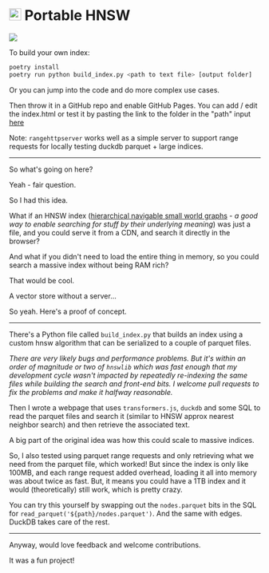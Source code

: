 <h1><img src="https://github.com/jasonjmcghee/portable-hnsw/assets/1522149/8fab793b-e0a2-4fc9-b813-952c95822705" height="24"> Portable HNSW </h1>

<a href="https://www.loom.com/share/a5cb417115684a3e82a5fd3f20266489"><img style="max-width:300px;" src="https://cdn.loom.com/sessions/thumbnails/a5cb417115684a3e82a5fd3f20266489-with-play.gif"></a>

To build your own index:

```bash
poetry install
poetry run python build_index.py <path to text file> [output folder]
```

Or you can jump into the code and do more complex use cases.

Then throw it in a GitHub repo and enable GitHub Pages. You can add / edit the index.html or test it by pasting the link to the folder in the "path" input [here](https://jasonjmcghee.github.io/portable-hnsw/)

Note: `rangehttpserver` works well as a simple server to support range requests for locally testing duckdb parquet + large indices.

---------------

So what's going on here?

Yeah - fair question.

So I had this idea. 

What if an HNSW index ([hierarchical navigable small world graphs](https://arxiv.org/abs/1603.09320) - _a good way to enable searching for stuff by their underlying meaning_) was just a file, and you could serve it from a CDN, and search it directly in the browser?

And what if you didn't need to load the entire thing in memory, so you could search a massive index
without being RAM rich?

That would be cool.

A vector store without a server...

So yeah. Here's a proof of concept.

---

There's a Python file called `build_index.py` that builds an index using a custom hnsw algorithm that 
can be serialized to a couple of parquet files.

_There are very likely bugs and performance problems. But it's within an order of magnitude or two
of `hnswlib` which was fast enough that my development cycle wasn't impacted by repeatedly re-indexing
the same files while building the search and front-end bits. I welcome pull requests to fix the problems
and make it halfway reasonable._

Then I wrote a webpage that uses `transformers.js`, `duckdb` and some SQL to read the parquet files and 
search it (similar to HNSW approx nearest neighbor search) and then retrieve the associated text.

A big part of the original idea was how this could scale to massive indices.

So, I also tested using parquet range requests and only retrieving what we need from the parquet file,
which worked! But since the index is only like 100MB, and each range request added overhead, loading
it all into memory was about twice as fast. But, it means you could have a 1TB index and it would
(theoretically) still work, which is pretty crazy.

You can try this yourself by swapping out the `nodes.parquet` bits in the SQL for `read_parquet('${path}/nodes.parquet')`. And the same with edges. DuckDB takes care of the rest.

---

Anyway, would love feedback and welcome contributions.

It was a fun project!
